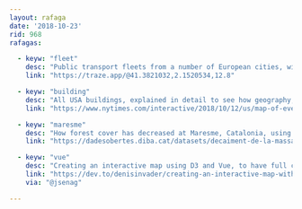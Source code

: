 ```yaml
---
layout: rafaga
date: '2018-10-23'
rid: 968
rafagas:

  - keyw: "fleet"
    desc: "Public transport fleets from a number of European cities, with routes and stops, a real-time map with positions, schedules and users feedback"
    link: "https://traze.app/@41.3821032,2.1520534,12.8"

  - keyw: "building"
    desc: "All USA buildings, explained in detail to see how geography, geology, and culture shape urbanism"
    link: "https://www.nytimes.com/interactive/2018/10/12/us/map-of-every-building-in-the-united-states.html?module=inline"

  - keyw: "maresme"
    desc: "How forest cover has decreased at Maresme, Catalonia, using the EVI vegetation index from Sentinel-2 imagery between 2015 and 2016"
    link: "https://dadesobertes.diba.cat/datasets/decaiment-de-la-massa-forestal-dels-boscos-del-maresme"

  - keyw: "vue"
    desc: "Creating an interactive map using D3 and Vue, to have full control of the source code, design customization and so on"
    link: "https://dev.to/denisinvader/creating-an-interactive-map-with-d3-and-vue-4158"
    via: "@jsenag"

---
```

